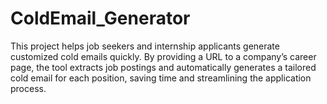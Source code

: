 # ColdEmail_Generator
This project helps job seekers and internship applicants generate customized cold emails quickly. By providing a URL to a company’s career page, the tool extracts job postings and automatically generates a tailored cold email for each position, saving time and streamlining the application process.
